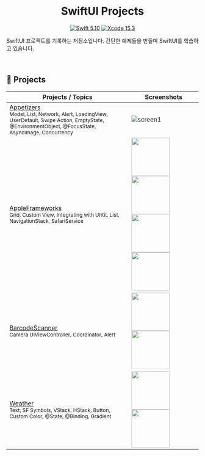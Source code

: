 <div align="center">
  <h1>SwiftUI Projects</h1>

[![Swift 5.10](https://img.shields.io/badge/Swift-5.10-orange?style=flat&logo=swift)](https://developer.apple.com/swift/) [![Xcode 15.3](https://img.shields.io/badge/Xcode-15.3-007ACC?style=flat&logo=Xcode&logoColor=blue)](https://developer.apple.com/xcode/)
</div>

SwiftUI 프로젝트를 기록하는 저장소입니다. 간단한 예제들을 만들며 SwiftUI를 학습하고 있습니다.

<br/>

## 🔖 Projects

Projects / Topics                                                                                                                                                            | Screenshots
---                                                                                                                                                                          |---
[Appetizers](SwiftUI-Appetizers) <br/><sub> Model, List, Network, Alert, LoadingView, UserDefault, Swipe Action, EmptyState, @EnvironmentObject, @FocusState, AsyncImage, Concurrency </sub> | ![screen1](https://github.com/Hoon94/SwiftUIProjects/assets/43189761/f5d94a7d-fc32-41d3-970a-71020b096159) |
[AppleFrameworks](SwiftUI-AppleFrameworks) <br/><sub> Grid, Custom View, Integrating with UIKit, List, NavigationStack, SafariService </sub> | <img src="https://github.com/Hoon94/SwiftUIProjects/assets/43189761/1f2b95cc-7774-4310-931e-d5033938d208" width="100"/> <img src="https://github.com/Hoon94/SwiftUIProjects/assets/43189761/faf83b2e-c200-4272-883f-f35df86de2b2" width="100"/> <img src="https://github.com/Hoon94/SwiftUIProjects/assets/43189761/9fb1665d-1e0e-487d-b3e2-e18e809f9580" width="100"/> <img src="https://github.com/Hoon94/SwiftUIProjects/assets/43189761/21bfed0a-c5db-4ca2-8d93-23fc37125282" width="100"/> |
[BarcodeScanner](SwiftUI-BarcodeScanner) <br/><sub> Camera UIViewController, Coordinator, Alert </sub> | <img src="https://github.com/Hoon94/SwiftUIProjects/assets/43189761/aade5104-3a45-46f2-9e4c-a51ef06e9c68" width="100"/> <img src="https://github.com/Hoon94/SwiftUIProjects/assets/43189761/5ad056ae-4e86-4a46-a933-73ce0d197fbe" width="100"/> |
[Weather](SwiftUI-Weather) <br/><sub> Text, SF Symbols, VStack, HStack, Button, Custom Color, @State, @Binding, Gradient </sub> | <img src="https://github.com/Hoon94/SwiftUIProjects/assets/43189761/cc29e80d-3fcf-4484-bba8-afa61a8aac03" width="100"/> <img src="https://github.com/Hoon94/SwiftUIProjects/assets/43189761/df10d328-a581-4ea2-81c6-48cc778a4eb1" width="100"/> |
